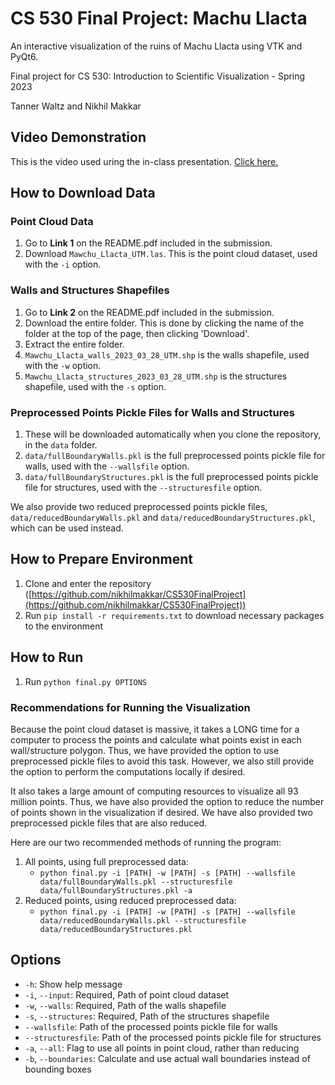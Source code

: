 # CS 530 Final Project: Machu Llacta
An interactive visualization of the ruins of Machu Llacta using VTK and PyQt6.

Final project for CS 530: Introduction to Scientific Visualization - Spring 2023

Tanner Waltz and Nikhil Makkar

## Video Demonstration
This is the video used uring the in-class presentation. [Click here.](https://youtu.be/jjk2Bt0sGAc)

## How to Download Data
### Point Cloud Data
1. Go to **Link 1** on the README.pdf included in the submission.
2. Download `Mawchu_Llacta_UTM.las`. This is the point cloud dataset, used with the `-i` option.

### Walls and Structures Shapefiles
1. Go to **Link 2** on the README.pdf included in the submission.
2. Download the entire folder. This is done by clicking the name of the folder at the top of the page, then clicking 'Download'.
3. Extract the entire folder.
4. `Mawchu_Llacta_walls_2023_03_28_UTM.shp` is the walls shapefile, used with the `-w` option.
5. `Mawchu_Llacta_structures_2023_03_28_UTM.shp` is the structures shapefile, used with the `-s` option.

### Preprocessed Points Pickle Files for Walls and Structures
1. These will be downloaded automatically when you clone the repository, in the `data` folder.
2. `data/fullBoundaryWalls.pkl` is the full preprocessed points pickle file for walls, used with the `--wallsfile` option.
3. `data/fullBoundaryStructures.pkl` is the full preprocessed points pickle file for structures, used with the `--structuresfile` option.

We also provide two reduced preprocessed points pickle files, `data/reducedBoundaryWalls.pkl` and `data/reducedBoundaryStructures.pkl`, which can be used instead.

## How to Prepare Environment
1. Clone and enter the repository ([https://github.com/nikhilmakkar/CS530FinalProject](https://github.com/nikhilmakkar/CS530FinalProject))
2. Run `pip install -r requirements.txt` to download necessary packages to the environment

## How to Run
1. Run `python final.py OPTIONS`

### Recommendations for Running the Visualization
Because the point cloud dataset is massive, it takes a LONG time for a computer to process the points and calculate what points exist in each wall/structure polygon. Thus, we have provided the option to use preprocessed pickle files to avoid this task. However, we also still provide the option to perform the computations locally if desired.

It also takes a large amount of computing resources to visualize all 93 million points. Thus, we have also provided the option to reduce the number of points shown in the visualization if desired. We have also provided two preprocessed pickle files that are also reduced.

Here are our two recommended methods of running the program:
1. All points, using full preprocessed data:
	- `python final.py -i [PATH] -w [PATH] -s [PATH] --wallsfile data/fullBoundaryWalls.pkl --structuresfile data/fullBoundaryStructures.pkl -a`
2. Reduced points, using reduced preprocessed data:
	- `python final.py -i [PATH] -w [PATH] -s [PATH] --wallsfile data/reducedBoundaryWalls.pkl --structuresfile data/reducedBoundaryStructures.pkl` 

## Options
- `-h`: Show help message
- `-i`, `--input`: Required, Path of point cloud dataset
- `-w`, `--walls`: Required, Path of the walls shapefile
- `-s`, `--structures`: Required, Path of the structures shapefile
- `--wallsfile`: Path of the processed points pickle file for walls
- `--structuresfile`: Path of the processed points pickle file for structures
- `-a`, `--all`: Flag to use all points in point cloud, rather than reducing
- `-b`, `--boundaries`: Calculate and use actual wall boundaries instead of bounding boxes
